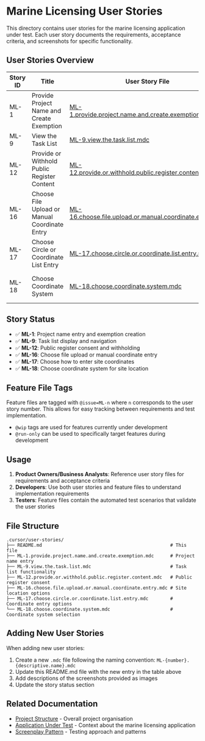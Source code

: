 # Marine Licensing User Stories

This directory contains user stories for the marine licensing application under test. Each user story documents the requirements, acceptance criteria, and screenshots for specific functionality.

## User Stories Overview

| Story ID | Title                                         | User Story File                                                                                                      | Feature Files                                                                                                                                                                                                                                                                                                                                                                          |
| -------- | --------------------------------------------- | -------------------------------------------------------------------------------------------------------------------- | -------------------------------------------------------------------------------------------------------------------------------------------------------------------------------------------------------------------------------------------------------------------------------------------------------------------------------------------------------------------------------------- |
| ML-1     | Provide Project Name and Create Exemption     | [ML-1.provide.project.name.and.create.exemption.mdc](./ML-1.provide.project.name.and.create.exemption.mdc)           | [project.name.feature](../../test/features/project.name.feature), [validation.project.name.feature](../../test/features/validation.project.name.feature)                                                                                                                                                                                                                               |
| ML-9     | View the Task List                            | [ML-9.view.the.task.list.mdc](./ML-9.view.the.task.list.mdc)                                                         | [task.list.feature](../../test/features/task.list.feature), [project.name.feature](../../test/features/project.name.feature)                                                                                                                                                                                                                                                           |
| ML-12    | Provide or Withhold Public Register Content   | [ML-12.provide.or.withhold.public.register.content.mdc](./ML-12.provide.or.withhold.public.register.content.mdc)     | [public.register.feature](../../test/features/public.register.feature), [validation.public.register.feature](../../test/features/validation.public.register.feature), [back.and.cancel.public.register.feature](../../test/features/back.and.cancel.public.register.feature)                                                                                                           |
| ML-16    | Choose File Upload or Manual Coordinate Entry | [ML-16.choose.file.upload.or.manual.coordinate.entry.mdc](./ML-16.choose.file.upload.or.manual.coordinate.entry.mdc) | [site.details.manual.circle.feature](../../test/features/site.details.manual.circle.feature), [site.details.manual.polygon.feature](../../test/features/site.details.manual.polygon.feature), [validation.site.details.feature](../../test/features/validation.site.details.feature), [back.and.cancel.site.details.feature](../../test/features/back.and.cancel.site.details.feature) |
| ML-17    | Choose Circle or Coordinate List Entry        | [ML-17.choose.circle.or.coordinate.list.entry.mdc](./ML-17.choose.circle.or.coordinate.list.entry.mdc)               | [site.details.manual.circle.feature](../../test/features/site.details.manual.circle.feature), [site.details.manual.polygon.feature](../../test/features/site.details.manual.polygon.feature), [validation.site.details.feature](../../test/features/validation.site.details.feature), [back.and.cancel.site.details.feature](../../test/features/back.and.cancel.site.details.feature) |
| ML-18    | Choose Coordinate System                      | [ML-18.choose.coordinate.system.mdc](./ML-18.choose.coordinate.system.mdc)                                           | [site.details.manual.circle.feature](../../test/features/site.details.manual.circle.feature), [site.details.manual.polygon.feature](../../test/features/site.details.manual.polygon.feature), [validation.site.details.feature](../../test/features/validation.site.details.feature), [back.and.cancel.site.details.feature](../../test/features/back.and.cancel.site.details.feature) |

## Story Status

- ✅ **ML-1**: Project name entry and exemption creation
- ✅ **ML-9**: Task list display and navigation
- ✅ **ML-12**: Public register consent and withholding
- ✅ **ML-16**: Choose file upload or manual coordinate entry
- ✅ **ML-17**: Choose how to enter site coordinates
- ✅ **ML-18**: Choose coordinate system for site location

## Feature File Tags

Feature files are tagged with `@issue=ML-n` where `n` corresponds to the user story number. This allows for easy tracking between requirements and test implementation.

- `@wip` tags are used for features currently under development
- `@run-only` can be used to specifically target features during development

## Usage

1. **Product Owners/Business Analysts**: Reference user story files for requirements and acceptance criteria
2. **Developers**: Use both user stories and feature files to understand implementation requirements
3. **Testers**: Feature files contain the automated test scenarios that validate the user stories

## File Structure

```
.cursor/user-stories/
├── README.md                                               # This file
├── ML-1.provide.project.name.and.create.exemption.mdc      # Project name entry
├── ML-9.view.the.task.list.mdc                             # Task list functionality
├── ML-12.provide.or.withhold.public.register.content.mdc   # Public register consent
├── ML-16.choose.file.upload.or.manual.coordinate.entry.mdc # Site location options
├── ML-17.choose.circle.or.coordinate.list.entry.mdc        # Coordinate entry options
└── ML-18.choose.coordinate.system.mdc                      # Coordinate system selection
```

## Adding New User Stories

When adding new user stories:

1. Create a new `.mdc` file following the naming convention: `ML-{number}.{descriptive.name}.mdc`
2. Update this README.md file with the new entry in the table above
3. Add descriptions of the screenshots provided as images
4. Update the story status section

## Related Documentation

- [Project Structure](../../marine-licensing-journey-tests/project-structure.mdc) - Overall project organisation
- [Application Under Test](../../marine-licensing-journey-tests/application.under.test.mdc) - Context about the marine licensing application
- [Screenplay Pattern](../../marine-licensing-journey-tests/screenplay-pattern.mdc) - Testing approach and patterns
